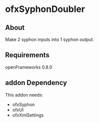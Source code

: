 ofxSyphonDoubler
====

About
-----

Make 2 syphon inputs into 1 syphon output.


Requirements
------------

openFrameworks 0.8.0 


addon Dependency
------------

This addon needs:

- ofxSyphon
- ofxUI
- ofxXmlSettings
